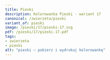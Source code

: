 ```yaml
---
title: Pieski
description: Kolorowanka Pieski - wariant 17
canonical: /zwierzeta/pieski
variant_of: pieski
image: /pieski/17/pieski-17.svg
pdf: /pieski/17/pieski-17.pdf
tags:
- zwierzeta
- pieski
alt: "pieski – pobierz i wydrukuj kolorowankę"
---
```


